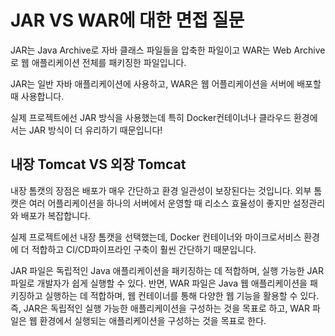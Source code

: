 # JAR VS WAR에 대한 면접 질문
JAR는 Java Archive로 자바 클래스 파일들을 압축한 파일이고
WAR는 Web Archive로 웹 애플리케이션 전체를 패키징한 파일입니다.

JAR는 일반 자바 애플리케이션에 사용하고, WAR은 웹 어플리케이션을 서버에 배포할 때 사용합니다.

실제 프로젝트에선 JAR 방식을 사용했는데 특히 Docker컨테이너나 클라우드 환경에서는 JAR 방식이 더 유리하기 때문입니다!


## 내장 Tomcat VS 외장 Tomcat
내장 톰캣의 장점은 배포가 매우 간단하고 환경 일관성이 보장된다는 것입니다.
외부 톰캣은 여러 어플리케이션을 하나의 서버에서 운영할 때 리소스 효율성이 좋지만 설정관리와 배포가 복잡합니다.

실제 프로젝트에선 내장 톰캣을 선택했는데, Docker 컨테이너와 마이크로서비스 환경에 더 적합하고 CI/CD파이프라인 구축이 훨씬 간단하기 때문입니다.

JAR 파일은 독립적인 Java 애플리케이션을 패키징하는 데 적합하며, 실행 가능한 JAR 파일로 개발자가 쉽게 실행할 수 있다. 
반면, WAR 파일은 Java 웹 애플리케이션을 패키징하고 실행하는 데 적합하며, 웹 컨테이너를 통해 다양한 웹 기능을 활용할 수 있다. 
즉, JAR은 독립적인 실행 가능한 애플리케이션을 구성하는 것을 목표로 하고, WAR 파일은 웹 환경에서 실행되는 애플리케이션을 구성하는 것을 목표로 한다.
